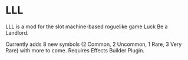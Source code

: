 # LLL

LLL is a mod for the slot machine-based roguelike game Luck Be a Landlord.

Currently adds 8 new symbols (2 Common, 2 Uncommon, 1 Rare, 3 Very Rare) with more to come. Requires Effects Builder Plugin.
